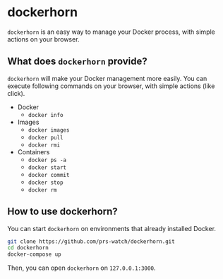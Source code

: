 # dockerhorn

`dockerhorn` is an easy way to manage your Docker process, with simple actions on your browser.

## What does `dockerhorn` provide?

`dockerhorn` will make your Docker management more easily. You can execute following commands on your browser, with simple actions (like click). 

- Docker
    - `docker info`
- Images
    - `docker images`
    - `docker pull`
    - `docker rmi`
- Containers
    - `docker ps -a`
    - `docker start`
    - `docker commit`
    - `docker stop`
    - `docker rm`

## How to use dockerhorn?

You can start `dockerhorn` on environments that already installed Docker.

```bash
git clone https://github.com/prs-watch/dockerhorn.git
cd dockerhorn
docker-compose up
```

Then, you can open `dockerhorn` on `127.0.0.1:3000`.
